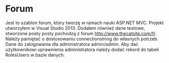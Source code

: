 ﻿# Forum

Jest to szablon forum, który tworzę w ramach nauki ASP.NET MVC. Projekt utworzyłem w Visual Studio 2013. Dodałem również dane testowe, stworzone posty posty pochodzą z forum http://www.thecatsite.com/f/. Należy pamiętać o dostosowaniu connectionstring do własnych potrzeb. Dane do zalogowania dla administratora admin/admin. Aby dać użytkownikowi uprawnienia administratora należy dodać rekord do tabeli RolesUsers w bazie danych.